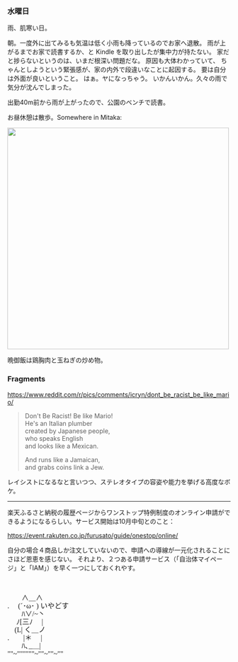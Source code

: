 ### 水曜日

雨、肌寒い日。

朝。一度外に出てみるも気温は低く小雨も降っているのでお家へ退散。
雨が上がるまでお家で読書するか、と Kindle を取り出したが集中力が持たない。
家だと捗らないというのは、いまだ根深い問題だな。
原因も大体わかっていて、
ちゃんとしようという緊張感が、家の内外で段違いなことに起因する。
要は自分は外面が良いということ。
はぁ。ヤになっちゃう。
いかんいかん。久々の雨で気分が沈んでしまった。

出勤40m前から雨が上がったので、公園のベンチで読書。

お昼休憩は散歩。Somewhere in Mitaka:

<img src="https://i.imgur.com/eqo8PCt.jpg" width="500">

晩御飯は鶏胸肉と玉ねぎの炒め物。



### Fragments

https://www.reddit.com/r/pics/comments/icryn/dont_be_racist_be_like_mario/

> Don't Be Racist! Be like Mario!<br>
> He's an Italian plumber<br>
> created by Japanese people,<br>
> who speaks English<br>
> and looks like a Mexican.<br>
>
> And runs like a Jamaican,<br>
> and grabs coins link a Jew.<br>

レイシストになるなと言いつつ、ステレオタイプの容姿や能力を挙げる高度なボケ。

---

楽天ふるさと納税の履歴ページからワンストップ特例制度のオンライン申請ができるようになるらしい。サービス開始は10月中旬とのこと：

https://event.rakuten.co.jp/furusato/guide/onestop/online/

自分の場合４商品しか注文していないので、申請への導線が一元化されることにさほど恩恵を感じない。
それより、２つある申請サービス（「自治体マイページ」と「IAM」）を早く一つにしておくれやす。

<div style="font-family:'ＭＳ Ｐゴシック','ＭＳＰゴシック','MSPゴシック','MS Pゴシック';font-size:16px;line-height:18px;"><br><br>　　∧＿∧<br>.　 (´･ω･ ) いやどす<br>　　ﾊ∨/~丶<br>　 ﾉ[三ﾉ　 |<br>　(L| く＿ノ<br>.　　|＊　 |<br>　　ﾊ､_＿|<br>""~""""""~""~""~""<br><br></div>